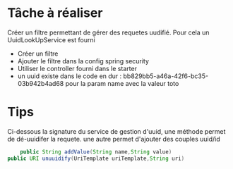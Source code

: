 # Tâche à réaliser

Créer un filtre permettant de gérer des requetes uudifié. Pour cela un UuidLookUpService est fourni
- Créer un filtre
- Ajouter le filtre dans la config spring security
- Utiliser le controller fourni dans le starter
- un uuid existe dans le code en dur :
  bb829bb5-a46a-42f6-bc35-03b942b4ad68 pour la param name avec la valeur toto

# Tips

Ci-dessous la signature du service de gestion d'uuid, une méthode permet de dé-uuidifer la requete. une autre permet d'ajouter des couples
uuid/id

```java
    public String addValue(String name,String value)
public URI unuuidify(UriTemplate uriTemplate,String uri)
```
